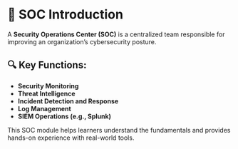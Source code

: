 # 🔰 SOC Introduction

A **Security Operations Center (SOC)** is a centralized team responsible for improving an organization’s cybersecurity posture.

## 🔍 Key Functions:
- **Security Monitoring**
- **Threat Intelligence**
- **Incident Detection and Response**
- **Log Management**
- **SIEM Operations (e.g., Splunk)**

This SOC module helps learners understand the fundamentals and provides hands-on experience with real-world tools.
